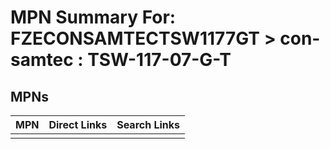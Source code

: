 



# MPN Summary For: FZECONSAMTECTSW1177GT > con-samtec : TSW-117-07-G-T

## MPNs
  

|MPN|Direct Links|Search Links|
| :--- | :--- | :--- |
||||
